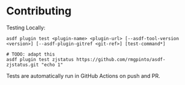 # Contributing

Testing Locally:

```shell
asdf plugin test <plugin-name> <plugin-url> [--asdf-tool-version <version>] [--asdf-plugin-gitref <git-ref>] [test-command*]

# TODO: adapt this
asdf plugin test zjstatus https://github.com/rmgpinto/asdf-zjstatus.git "echo 1"
```

Tests are automatically run in GitHub Actions on push and PR.
